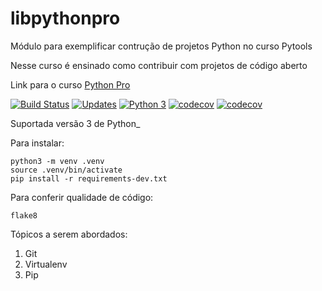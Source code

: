 # libpythonpro
Módulo para exemplificar contrução de projetos Python no curso Pytools

Nesse curso é ensinado como contribuir com projetos de código aberto

Link para o curso [Python Pro](https://www.python.pro.br/)

[![Build Status](https://travis-ci.com/ivansilva86/libpythonpro.svg?branch=master)](https://travis-ci.com/ivansilva86/libpythonpro)
[![Updates](https://pyup.io/repos/github/ivansilva86/libpythonpro/shield.svg)](https://pyup.io/repos/github/ivansilva86/libpythonpro/)
[![Python 3](https://pyup.io/repos/github/ivansilva86/libpythonpro/python-3-shield.svg)](https://pyup.io/repos/github/ivansilva86/libpythonpro/)
[![codecov](https://codecov.io/gh/ivansilva86/pythonbirds/branch/simples/graph/badge.svg)](https://codecov.io/gh/ivansilva86/pythonbirds)
[![codecov](https://codecov.io/gh/ivansilva86/libpythonpro/branch/master/graph/badge.svg)](https://codecov.io/gh/ivansilva86/libpythonpro)



Suportada versão 3 de Python_

Para instalar:

```console
python3 -m venv .venv
source .venv/bin/activate
pip install -r requirements-dev.txt
```

Para conferir qualidade de código:

```console
flake8
```

Tópicos a serem abordados:
1. Git
2. Virtualenv
3. Pip 
